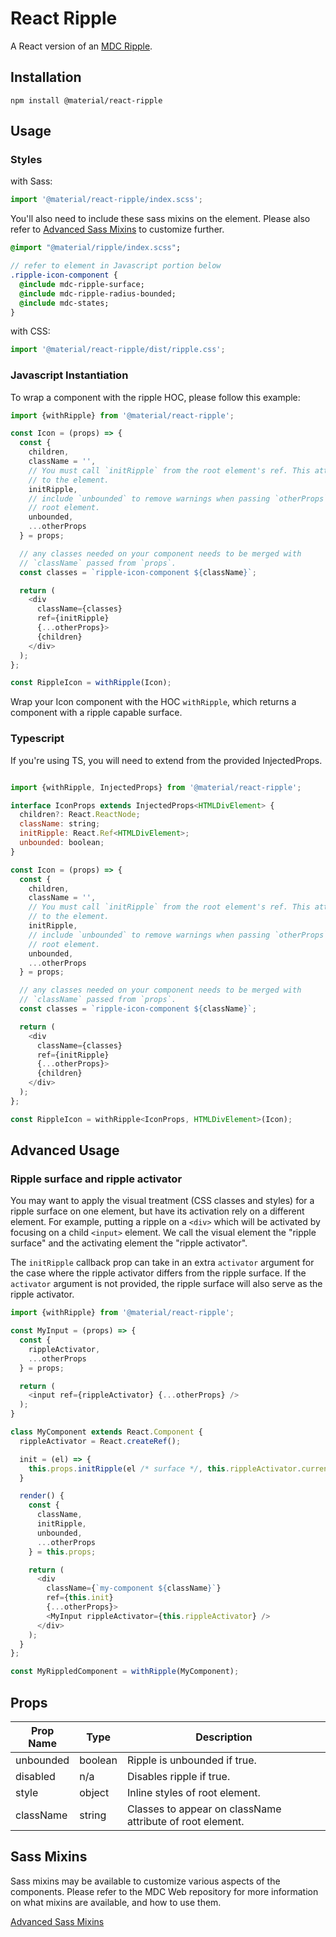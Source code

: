 # React Ripple

A React version of an [MDC Ripple](https://github.com/material-components/material-components-web/tree/master/packages/mdc-ripple).

## Installation

```
npm install @material/react-ripple
```

## Usage

### Styles

with Sass:
```js
import '@material/react-ripple/index.scss';
```

You'll also need to include these sass mixins on the element. Please also refer to [Advanced Sass Mixins](https://github.com/material-components/material-components-web/blob/master/packages/mdc-ripple/README.md#sass-apis) to customize further.

```sass
@import "@material/ripple/index.scss";

// refer to element in Javascript portion below
.ripple-icon-component {
  @include mdc-ripple-surface;
  @include mdc-ripple-radius-bounded;
  @include mdc-states;
}
```

with CSS:
```js
import '@material/react-ripple/dist/ripple.css';
```

### Javascript Instantiation

To wrap a component with the ripple HOC, please follow this example:

```js
import {withRipple} from '@material/react-ripple';

const Icon = (props) => {
  const {
    children,
    className = '',
    // You must call `initRipple` from the root element's ref. This attaches the ripple
    // to the element.
    initRipple,
    // include `unbounded` to remove warnings when passing `otherProps` to the
    // root element.
    unbounded,
    ...otherProps
  } = props;

  // any classes needed on your component needs to be merged with
  // `className` passed from `props`.
  const classes = `ripple-icon-component ${className}`;

  return (
    <div
      className={classes}
      ref={initRipple}
      {...otherProps}>
      {children}
    </div>
  );
};

const RippleIcon = withRipple(Icon);
```

Wrap your Icon component with the HOC `withRipple`, which returns a component
with a ripple capable surface.

### Typescript

If you're using TS, you will need to extend from the provided InjectedProps.

```js

import {withRipple, InjectedProps} from '@material/react-ripple';

interface IconProps extends InjectedProps<HTMLDivElement> {
  children?: React.ReactNode;
  className: string;
  initRipple: React.Ref<HTMLDivElement>;
  unbounded: boolean;
}

const Icon = (props) => {
  const {
    children,
    className = '',
    // You must call `initRipple` from the root element's ref. This attaches the ripple
    // to the element.
    initRipple,
    // include `unbounded` to remove warnings when passing `otherProps` to the
    // root element.
    unbounded,
    ...otherProps
  } = props;

  // any classes needed on your component needs to be merged with
  // `className` passed from `props`.
  const classes = `ripple-icon-component ${className}`;

  return (
    <div
      className={classes}
      ref={initRipple}
      {...otherProps}>
      {children}
    </div>
  );
};

const RippleIcon = withRipple<IconProps, HTMLDivElement>(Icon);
```

## Advanced Usage

### Ripple surface and ripple activator

You may want to apply the visual treatment (CSS classes and styles) for a ripple surface on one element, but have its activation rely on a different element. For example, putting a ripple on a `<div>` which will be activated by focusing on a child `<input>` element. We call the visual element the "ripple surface" and the activating element the "ripple activator".

The `initRipple` callback prop can take in an extra `activator` argument for the case where the ripple activator differs from the ripple surface. If the `activator` argument is not provided, the ripple surface will also serve as the ripple activator.

```js
import {withRipple} from '@material/react-ripple';

const MyInput = (props) => {
  const {
    rippleActivator,
    ...otherProps
  } = props;

  return (
    <input ref={rippleActivator} {...otherProps} />
  );
}

class MyComponent extends React.Component {
  rippleActivator = React.createRef();

  init = (el) => {
    this.props.initRipple(el /* surface */, this.rippleActivator.current /* activator */);
  }

  render() {
    const {
      className,
      initRipple,
      unbounded,
      ...otherProps
    } = this.props;

    return (
      <div
        className={`my-component ${className}`}
        ref={this.init}
        {...otherProps}>
        <MyInput rippleActivator={this.rippleActivator} />
      </div>
    );
  }
};

const MyRippledComponent = withRipple(MyComponent);
```

## Props

Prop Name | Type | Description
--- | --- | ---
unbounded | boolean | Ripple is unbounded if true.
disabled | n/a | Disables ripple if true.
style | object | Inline styles of root element.
className | string | Classes to appear on className attribute of root element.


## Sass Mixins

Sass mixins may be available to customize various aspects of the components. Please refer to the
MDC Web repository for more information on what mixins are available, and how to use them.

[Advanced Sass Mixins](https://github.com/material-components/material-components-web/blob/master/packages/mdc-ripple/README.md#sass-apis)
